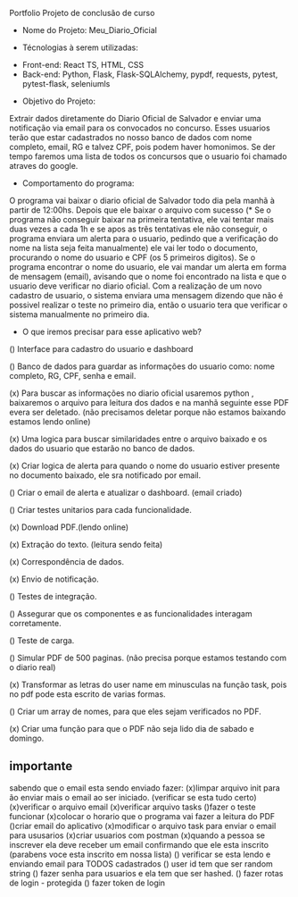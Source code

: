 Portfolio Projeto de conclusão de curso

* Nome do Projeto: Meu_Diario_Oficial

* Técnologias à serem utilizadas: 

- Front-end: React TS, HTML, CSS
- Back-end: Python, Flask, Flask-SQLAlchemy, pypdf, requests, pytest, pytest-flask, seleniumls

* Objetivo do Projeto: 

Extrair dados diretamente do Diario Oficial de Salvador e enviar uma notificação via email para os convocados no concurso. Esses usuarios terão que estar cadastrados no nosso banco de dados com nome completo, email, RG e talvez CPF, pois podem haver homonimos.
Se der tempo faremos uma lista de todos os concursos que o usuario foi chamado atraves do google.

* Comportamento do programa:

O programa vai baixar o diario oficial de Salvador todo dia pela manhã à partir de 12:00hs.
Depois que ele baixar o arquivo com sucesso (* Se o programa não conseguir baixar na primeira tentativa, ele vai tentar mais duas vezes a cada 1h e se apos as três tentativas ele não conseguir, o programa enviara um alerta para o usuario, pedindo que a verificação do nome na lista seja feita manualmente) ele vai ler todo o documento, procurando o nome do usuario e CPF (os 5 primeiros digitos).
Se o programa encontrar o nome do usuario, ele vai mandar um alerta em forma de mensagem (email), avisando que o nome foi encontrado na lista e que o usuario deve verificar no diario oficial.
Com a realização de um novo cadastro de usuario, o sistema enviara uma mensagem dizendo que não é possivel realizar o teste no primeiro dia, então o usuario tera que verificar o sistema manualmente no primeiro dia.


* O que iremos precisar para esse aplicativo web?

() Interface para cadastro do usuario e dashboard

() Banco de dados para guardar as informações do usuario como: nome completo, RG, CPF, senha e email.

(x) Para buscar as informações no diario oficial usaremos python , baixaremos o arquivo para leitura dos dados e na manhã seguinte esse PDF evera ser deletado. (não precisamos deletar porque não estamos baixando estamos lendo online)

(x) Uma logica para buscar similaridades entre o arquivo baixado e os dados do usuario que estarão no banco de dados.

(x) Criar logica de alerta para quando o nome do usuario estiver presente no documento baixado, ele sra notificado por email.

() Criar o email de alerta e atualizar o dashboard. (email criado)

() Criar testes unitarios para cada funcionalidade.

(x) Download PDF.(lendo online)

(x) Extração do texto. (leitura sendo feita)

(x) Correspondência de dados. 

(x) Envio de notificação.

() Testes de integração.

() Assegurar que os componentes e as funcionalidades interagam corretamente.

() Teste de carga.

() Simular PDF de 500 paginas. (não precisa porque estamos testando com o diario real)

(x) Transformar as letras do user name em minusculas na função task, pois no pdf pode esta escrito de varias formas.

() Criar um array de nomes, para que eles sejam verificados no PDF.

(x) Criar uma função para que o PDF não seja lido dia de sabado e domingo.


## importante

sabendo que o email esta sendo enviado fazer:
(x)limpar arquivo init para ão enviar mais o email ao ser iniciado. (verificar se esta tudo certo)
(x)verificar o arquivo email
(x)verificar arquivo tasks
()fazer o teste funcionar
(x)colocar o horario que o programa vai fazer a leitura do PDF
()criar email do aplicativo
(x)modificar o arquivo task para enviar o email para ususarios
(x)criar usuarios com postman
(x)quando a pessoa se inscrever ela deve receber um email confirmando que ele esta inscrito (parabens voce esta inscrito em nossa lista)
() verificar se esta lendo e enviando email para TODOS cadastrados
() user id tem que ser random string
() fazer senha para usuarios e ela tem que ser hashed.
() fazer rotas de login - protegida
() fazer token de login
